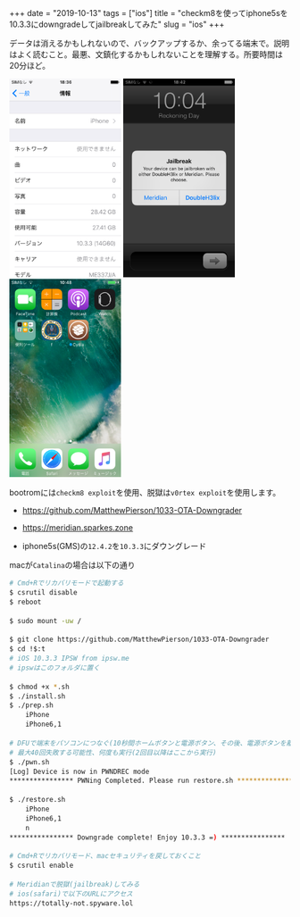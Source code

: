 +++
date = "2019-10-13"
tags = ["ios"]
title = "checkm8を使ってiphone5sを10.3.3にdowngradeしてjailbreakしてみた"
slug = "ios"
+++

データは消えるかもしれないので、バックアップするか、余ってる端末で。説明はよく読むこと。最悪、文鎮化するかもしれないことを理解する。所要時間は20分ほど。

<img src="https://raw.githubusercontent.com/syui/img/master/old/ios_checkm8_downgrade_10.3.3_01.png" width="200"> <img src="https://raw.githubusercontent.com/syui/img/master/old/ios_checkm8_downgrade_10.3.3_02.png" width="200"> <img src="https://raw.githubusercontent.com/syui/img/master/old/ios_checkm8_downgrade_10.3.3_03.png" width="200">

bootromには`checkm8 exploit`を使用、脱獄は`v0rtex exploit`を使用します。

- https://github.com/MatthewPierson/1033-OTA-Downgrader 

- https://meridian.sparkes.zone

- iphone5s(GMS)の`12.4.2`を`10.3.3`にダウングレード

macが`Catalina`の場合は以下の通り

```sh
# Cmd+Rでリカバリモードで起動する
$ csrutil disable
$ reboot

$ sudo mount -uw /

$ git clone https://github.com/MatthewPierson/1033-OTA-Downgrader 
$ cd !$:t
# iOS 10.3.3 IPSW from ipsw.me
# ipswはこのフォルダに置く

$ chmod +x *.sh
$ ./install.sh
$ ./prep.sh
	iPhone
	iPhone6,1

# DFUで端末をパソコンにつなぐ(10秒間ホームボタンと電源ボタン、その後、電源ボタンを離す)
# 最大40回失敗する可能性、何度も実行(2回目以降はここから実行)
$ ./pwn.sh
[Log] Device is now in PWNDREC mode
**************** PWNing Completed. Please run restore.sh ****************

$ ./restore.sh
	iPhone
	iPhone6,1
	n
**************** Downgrade complete! Enjoy 10.3.3 =) ****************

# Cmd+Rでリカバリモード、macセキュリティを戻しておくこと
$ csrutil enable

# Meridianで脱獄(jailbreak)してみる
# ios(safari)で以下のURLにアクセス
https://totally-not.spyware.lol
```

